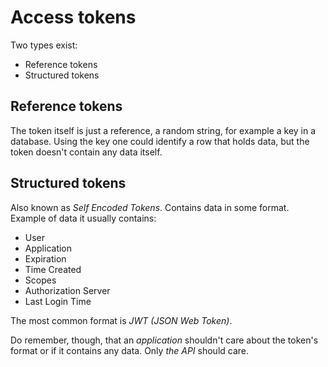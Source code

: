 # Access tokens
Two types exist:
- Reference tokens
- Structured tokens

## Reference tokens
The token itself is just a reference, a random string, for example a key in a database. Using the key one could identify a row that holds data, but the token doesn't contain any data itself. 

## Structured tokens
Also known as *Self Encoded Tokens*. Contains data in some format. Example of data it usually contains:
- User
- Application
- Expiration
- Time Created
- Scopes
- Authorization Server
- Last Login Time

The most common format is *JWT (JSON Web Token)*.

Do remember, though, that an _application_ shouldn't care about the token's format or if it contains any data. Only _the API_ should care.
